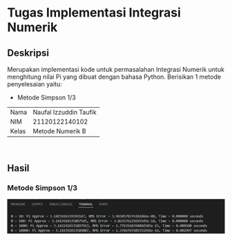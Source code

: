 # Tugas Implementasi Integrasi Numerik
## Deskripsi
Merupakan implementasi kode untuk permasalahan Integrasi Numerik untuk menghitung nilai Pi yang dibuat dengan bahasa Python. Berisikan 1 metode penyelesaian yaitu:
- Metode Simpson 1/3 <br>

|   |   |
|---|---|
|Nama | Naufal Izzuddin Taufik |
|NIM | 21120122140102 |
|Kelas | Metode Numerik B| 
<br>

## Hasil
### Metode Simpson 1/3
![Metode Simpson 1/3](hasil/image.png)
